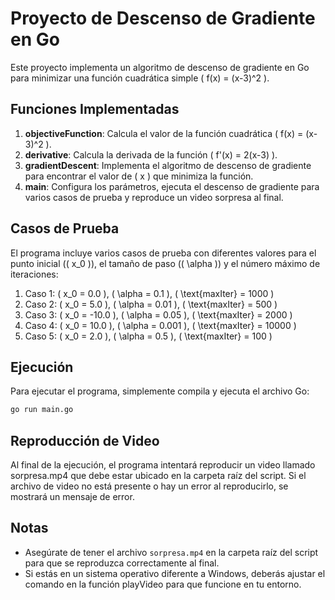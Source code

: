 # Proyecto de Descenso de Gradiente en Go

Este proyecto implementa un algoritmo de descenso de gradiente en Go para minimizar una función cuadrática simple \( f(x) = (x-3)^2 \).

## Funciones Implementadas

1. **objectiveFunction**: Calcula el valor de la función cuadrática \( f(x) = (x-3)^2 \).
2. **derivative**: Calcula la derivada de la función \( f'(x) = 2(x-3) \).
3. **gradientDescent**: Implementa el algoritmo de descenso de gradiente para encontrar el valor de \( x \) que minimiza la función.
4. **main**: Configura los parámetros, ejecuta el descenso de gradiente para varios casos de prueba y reproduce un video sorpresa al final.

## Casos de Prueba

El programa incluye varios casos de prueba con diferentes valores para el punto inicial (\( x_0 \)), el tamaño de paso (\( \alpha \)) y el número máximo de iteraciones:

1. Caso 1: \( x_0 = 0.0 \), \( \alpha = 0.1 \), \( \text{maxIter} = 1000 \)
2. Caso 2: \( x_0 = 5.0 \), \( \alpha = 0.01 \), \( \text{maxIter} = 500 \)
3. Caso 3: \( x_0 = -10.0 \), \( \alpha = 0.05 \), \( \text{maxIter} = 2000 \)
4. Caso 4: \( x_0 = 10.0 \), \( \alpha = 0.001 \), \( \text{maxIter} = 10000 \)
5. Caso 5: \( x_0 = 2.0 \), \( \alpha = 0.5 \), \( \text{maxIter} = 100 \)

## Ejecución

Para ejecutar el programa, simplemente compila y ejecuta el archivo Go:

```bash
go run main.go
```

## Reproducción de Video

Al final de la ejecución, el programa intentará reproducir un video llamado sorpresa.mp4 que debe estar ubicado en la carpeta raíz del script. Si el archivo de video no está presente o hay un error al reproducirlo, se mostrará un mensaje de error.

## Notas
- Asegúrate de tener el archivo `sorpresa.mp4` en la carpeta raíz del script para que se reproduzca correctamente al final.
- Si estás en un sistema operativo diferente a Windows, deberás ajustar el comando en la función playVideo para que funcione en tu entorno.
